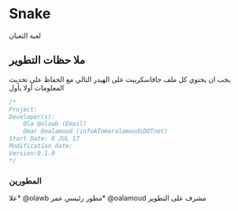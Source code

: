 # Snake
لعبة الثعبان


## ملا حظات التطوير
يجب ان يحتوي كل ملف جافاسكريبت على الهيدر التالي مع الحفاظ على تحديث المعلومات أولا بأول
```JavaScript
/*
Project:
Developer(s):
    Ola @olawb (Email)
    Omar @oalamoud (infoATomaralamoudiDOTnet)
Start Date: 8 JUL 17
Modification date:
Version:0.1.0
*/
```


### المطورين
علا* @olawb مطور رئيسي
عمر* @oalamoud مشرف على التطوير